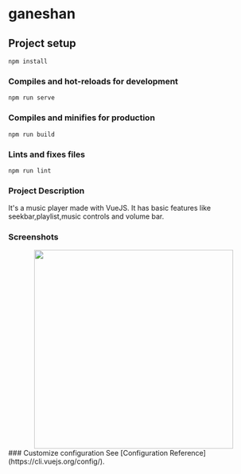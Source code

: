 # ganeshan

## Project setup
```
npm install
```

### Compiles and hot-reloads for development
```
npm run serve
```

### Compiles and minifies for production
```
npm run build
```

### Lints and fixes files
```
npm run lint
```
### Project Description
 It's a music player made with VueJS. It has basic features like seekbar,playlist,music controls and volume bar.
### Screenshots
 <div align="center">
    <img src="./Screenshot_2021-10-15_01-29-48.png" width="400px"</img> 
</div>
### Customize configuration
See [Configuration Reference](https://cli.vuejs.org/config/).


